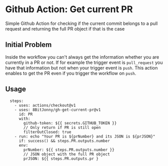 # Github Action: Get current PR

Simple Github Action for checking if the current commit belongs to a pull request and returning the full PR object if that is the case

## Initial Problem

Inside the workflow you can't always get the information whether you are currently in a PR or not. If for example the trigger event is `pull_request` you have that
information but not when your trigger event is `push`. This action enables to get the PR even if you trigger the workflow on `push`.

## Usage

```
  steps:
    - uses: actions/checkout@v1
    - uses: 8BitJonny/gh-get-current-pr@v1
      id: PR
      with:
        github-token: ${{ secrets.GITHUB_TOKEN }}
        // Only return if PR is still open
        filterOutClosed: true
    - run: echo "Your PR is ${prNumber} and its JSON is ${prJSON}"
      if: success() && steps.PR.outputs.number
      env:
        prNumber: ${{ steps.PR.outputs.number }}
        // JSON object with the full PR object
        prJSON: ${{ steps.PR.outputs.pr }
```
